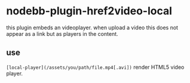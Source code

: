 # nodebb-plugin-href2video-local

this plugin embeds an videoplayer. when upload a video this does not appear as a link but as players in the content.

## use

`[local-player](/assets/you/path/file.mp4[.avi])` render HTML5 video player.

